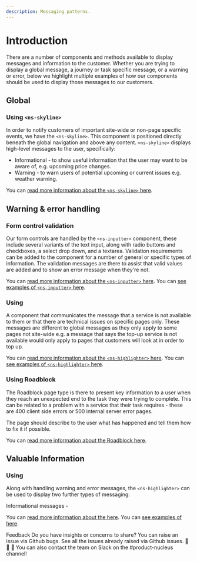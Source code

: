 ```yaml
---
description: Messaging patterns.
---
```


# Introduction

There are a number of components and methods available to display messages and information to the customer. Whether you are trying to display a global message, a journey or task specific message, or a warning or error, below we highlight multiple examples of how our components should be used to display those messages to our customers. 

## Global

### Using `<ns-skyline>`

In order to notify customers of important site-wide or non-page specific events, we have the `<ns-skyline>`. This component is positioned directly beneath the global navigation and above any content. `<ns-skyline>` displays high-level messages to the user, specifically:

- Informational - to show useful information that the user may want to be aware of, e.g. upcoming price changes.
- Warning - to warn users of potential upcoming or current issues e.g. weather warning.

You can [read more information about the `<ns-skyline>` here](https://docs.britishgas.design/components/ns-skyline).

## Warning & error handling

### Form control validation

Our form controls are handled by the `<ns-inputter>` component, these include several variants of the text input, along with radio buttons and checkboxes, a select drop down, and a textarea. Validation requirements can be added to the component for a number of general or specific types of information. The validation messages are there to assist that valid values are added and to show an error message when they're not. 

You can [read more information about the `<ns-inputter>` here](https://docs.britishgas.design/components/ns-inputter).
You can [see examples of `<ns-inputter>` here](https://docs.britishgas.design/components/ns-inputter).

### Using <ns-highlighter>

A component that communicates the message that a service is not available to them or that there are technical issues on specific pages only. These messages are different to global messages as they only apply to some pages not site-wide e.g. a message that says the top-up service is not available would only apply to pages that customers will look at in order to top up.

You can [read more information about the `<ns-highlighter>` here](https://docs.britishgas.design/components/ns-highlighter).
You can [see examples of `<ns-highlighter>` here](https://www.britishgas.co.uk/nucleus/demo/index.html?path=/story/ns-highlighter--error).

### Using Roadblock

The Roadblock page type is there to present key information to a user when they reach an unexpected end to the task they were trying to complete. This can be related to a problem with a service that their task requires - these are 400 client side errors or 500 internal server error pages.

The page should describe to the user what has happened and tell them how to fix it if possible.

You can [read more information about the Roadblock here](https://docs.britishgas.design/page-types/roadblock).

## Valuable Information

### Using <ns-highlighter>

Along with handling warning and error messages, the `<ns-highlighter>` can be used to display two further types of messaging:

Informational messages - 


You can [read more information about the <ns-highlighter> here](https://docs.britishgas.design/components/ns-highlighter).
You can [see examples of <ns-highlighter> here](https://www.britishgas.co.uk/nucleus/demo/index.html?path=/story/ns-highlighter--error).




Feedback
Do you have insights or concerns to share? You can raise an issue via Github bugs.
See all the issues already raised via Github issues.
💩 🎉 🦄 You can also contact the team on Slack on the #product-nucleus channel!

